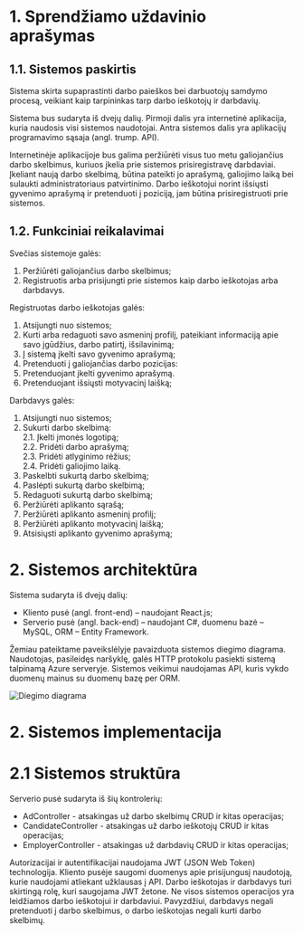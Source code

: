 # 1. Sprendžiamo uždavinio aprašymas

## 1.1. Sistemos paskirtis 
Sistema skirta supaprastinti darbo paieškos bei darbuotojų samdymo procesą, veikiant kaip tarpininkas tarp darbo ieškotojų ir darbdavių.

Sistema bus sudaryta iš dvejų dalių. Pirmoji dalis yra internetinė aplikacija, kuria naudosis visi sistemos naudotojai. Antra sistemos dalis yra aplikacijų programavimo sąsaja (angl. trump. API).

Internetinėje aplikacijoje bus galima peržiūrėti visus tuo metu galiojančius darbo skelbimus, kuriuos įkelia prie sistemos prisiregistravę darbdaviai. Įkeliant naują darbo skelbimą, būtina pateikti jo aprašymą, galiojimo laiką bei sulaukti administratoriaus patvirtinimo. Darbo ieškotojui norint išsiųsti gyvenimo aprašymą ir pretenduoti į poziciją, jam būtina prisiregistruoti prie sistemos.
## 1.2. Funkciniai reikalavimai
Svečias sistemoje galės:
1. Peržiūrėti galiojančius darbo skelbimus;
2. Registruotis arba prisijungti prie sistemos kaip darbo ieškotojas arba darbdavys.
   
Registruotas darbo ieškotojas galės:
1. Atsijungti nuo sistemos;
2. Kurti arba redaguoti savo asmeninį profilį, pateikiant informaciją apie savo įgūdžius, darbo patirtį, išsilavinimą;
3. Į sistemą įkelti savo gyvenimo aprašymą;
4. Pretenduoti į galiojančias darbo pozicijas:
1. Pretenduojant įkelti gyvenimo aprašymą.
2. Pretenduojant išsiųsti motyvacinį laišką;

Darbdavys galės:
1. Atsijungti nuo sistemos;
2. Sukurti darbo skelbimą:
<br>2.1. Įkelti įmonės logotipą;
<br>2.2. Pridėti darbo aprašymą;
<br>2.3. Pridėti atlyginimo rėžius;
<br>2.4. Pridėti galiojimo laiką.
4. Paskelbti sukurtą darbo skelbimą;
5. Paslėpti sukurtą darbo skelbimą;
6. Redaguoti sukurtą darbo skelbimą;
7. Peržiūrėti aplikanto sąrašą;
8. Peržiūrėti aplikanto asmeninį profilį;
9. Peržiūrėti aplikanto motyvacinį laišką;
10. Atsisiųsti aplikanto gyvenimo aprašymą;

# 2. Sistemos architektūra

Sistema sudaryta iš dvejų dalių:
- Kliento pusė (angl. front-end) – naudojant React.js;
- Serverio pusė (angl. back-end) – naudojant C#, duomenu bazė – MySQL, ORM – Entity Framework.
  
Žemiau pateiktame paveikslėlyje pavaizduota sistemos diegimo diagrama. Naudotojas, pasileidęs naršyklę, galės HTTP protokolu pasiekti sistemą talpinamą Azure serveryje. Sistemos veikimui naudojamas API, kuris vykdo duomenų mainus su duomenų bazę per ORM.

![Diegimo diagrama](https://github.com/ItsZil/job-board/assets/22817405/eec7db9d-ac67-4dec-a6a2-7edaabde4ddc)

# 2. Sistemos implementacija

# 2.1 Sistemos struktūra

Serverio pusė sudaryta iš šių kontrolerių:
- AdController - atsakingas už darbo skelbimų CRUD ir kitas operacijas;
- CandidateController - atsakingas už darbo ieškotojų CRUD ir kitas operacijas;
- EmployerController - atsakingas už darbdavių CRUD ir kitas operacijas;

Autorizacijai ir autentifikacijai naudojama JWT (JSON Web Token) technologija. Kliento pusėje saugomi duomenys apie prisijungusį naudotoją, kurie naudojami atliekant užklausas į API.
Darbo ieškotojas ir darbdavys turi skirtingą rolę, kuri saugojama JWT žetone. Ne visos sistemos operacijos yra leidžiamos darbo ieškotojui ir darbdaviui. 
Pavyzdžiui, darbdavys negali pretenduoti į darbo skelbimus, o darbo ieškotojas negali kurti darbo skelbimų.